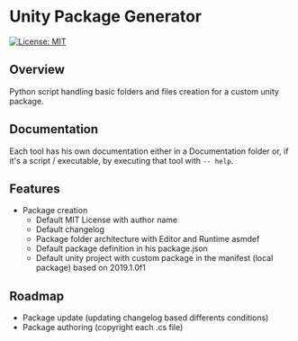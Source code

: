 # Unity Package Generator
[![License: MIT](https://img.shields.io/badge/License-MIT-blue.svg)](https://github.com/dzamani/ndy_tools/blob/master/LICENSE.md)

## Overview

Python script handling basic folders and files creation for a custom unity package.

## Documentation

Each tool has his own documentation either in a Documentation folder or, if it's a script / executable, by executing that tool with `-- help`.

## Features

* Package creation
  * Default MIT License with author name
  * Default changelog
  * Package folder architecture with Editor and Runtime asmdef
  * Default package definition in his package.json
  * Default unity project with custom package in the manifest (local package) based on 2019.1.0f1
  
## Roadmap

* Package update (updating changelog based differents conditions)
* Package authoring (copyright each .cs file)
